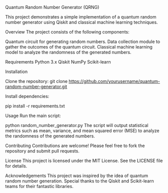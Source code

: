 Quantum Random Number Generator (QRNG)

This project demonstrates a simple implementation of a quantum random number generator using Qiskit and classical machine learning techniques.

Overview
The project consists of the following components:

Quantum circuit for generating random numbers.
Data collection module to gather the outcomes of the quantum circuit.
Classical machine learning model to analyze the randomness of the generated numbers.

Requirements
Python 3.x
Qiskit
NumPy
Scikit-learn

Installation

Clone the repository:
git clone https://github.com/yourusername/quantum-random-number-generator.git

Install dependencies:

pip install -r requirements.txt

Usage
Run the main script:

python random_number_generator.py
The script will output statistical metrics such as mean, variance, and mean squared error (MSE) to analyze the randomness of the generated numbers.

Contributing
Contributions are welcome! Please feel free to fork the repository and submit pull requests.

License
This project is licensed under the MIT License. See the LICENSE file for details.

Acknowledgements
This project was inspired by the idea of quantum random number generation.
Special thanks to the Qiskit and Scikit-learn teams for their fantastic libraries.
